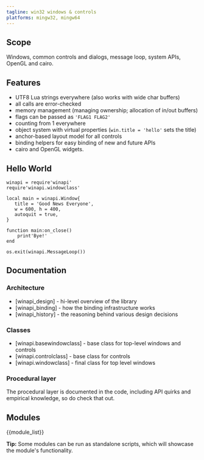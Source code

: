 ```yaml
---
tagline: win32 windows & controls
platforms: mingw32, mingw64
---
```


## Scope

Windows, common controls and dialogs, message loop, system APIs,
OpenGL and cairo.

## Features

  * UTF8 Lua strings everywhere (also works with wide char buffers)
  * all calls are error-checked
  * memory management (managing ownership; allocation of in/out buffers)
  * flags can be passed as `'FLAG1 FLAG2'`
  * counting from 1 everywhere
  * object system with virtual properties (`win.title = 'hello'` sets the title)
  * anchor-based layout model for all controls
  * binding helpers for easy binding of new and future APIs
  * cairo and OpenGL widgets.

## Hello World

~~~{.lua}
winapi = require'winapi'
require'winapi.windowclass'

local main = winapi.Window{
   title = 'Good News Everyone',
   w = 600, h = 400,
   autoquit = true,
}

function main:on_close()
	print'Bye!'
end

os.exit(winapi.MessageLoop())
~~~

## Documentation

### Architecture

  * [winapi_design] - hi-level overview of the library
  * [winapi_binding] - how the binding infrastructure works
  * [winapi_history] - the reasoning behind various design decisions

### Classes

  * [winapi.basewindowclass] - base class for top-level windows and controls
  * [winapi.controlclass] - base class for controls
  * [winapi.windowclass] - final class for top level windows

### Procedural layer

The procedural layer is documented in the code, including API quirks
and empirical knowledge, so do check that out.

## Modules

{{module_list}}

__Tip:__ Some modules can be run as standalone scripts, which will
showcase the module's functionality.

